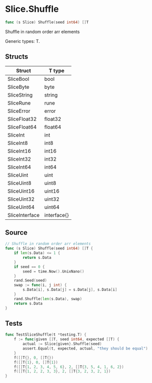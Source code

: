 # Slice.Shuffle

```go
func (s Slice) Shuffle(seed int64) []T
```

Shuffle in random order arr elements

Generic types: T.

## Structs

| Struct | T type |
| ------ | ------ |
| SliceBool | bool |
| SliceByte | byte |
| SliceString | string |
| SliceRune | rune |
| SliceError | error |
| SliceFloat32 | float32 |
| SliceFloat64 | float64 |
| SliceInt | int |
| SliceInt8 | int8 |
| SliceInt16 | int16 |
| SliceInt32 | int32 |
| SliceInt64 | int64 |
| SliceUint | uint |
| SliceUint8 | uint8 |
| SliceUint16 | uint16 |
| SliceUint32 | uint32 |
| SliceUint64 | uint64 |
| SliceInterface | interface{} |

## Source

```go
// Shuffle in random order arr elements
func (s Slice) Shuffle(seed int64) []T {
	if len(s.Data) <= 1 {
		return s.Data
	}
	if seed == 0 {
		seed = time.Now().UnixNano()
	}
	rand.Seed(seed)
	swap := func(i, j int) {
		s.Data[i], s.Data[j] = s.Data[j], s.Data[i]
	}
	rand.Shuffle(len(s.Data), swap)
	return s.Data
}
```

## Tests

```go
func TestSliceShuffle(t *testing.T) {
	f := func(given []T, seed int64, expected []T) {
		actual := Slice{given}.Shuffle(seed)
		assert.Equal(t, expected, actual, "they should be equal")
	}
	f([]T{}, 0, []T{})
	f([]T{1}, 0, []T{1})
	f([]T{1, 2, 3, 4, 5, 6}, 2, []T{3, 5, 4, 1, 6, 2})
	f([]T{1, 2, 2, 3, 3}, 2, []T{3, 2, 3, 2, 1})
}
```
